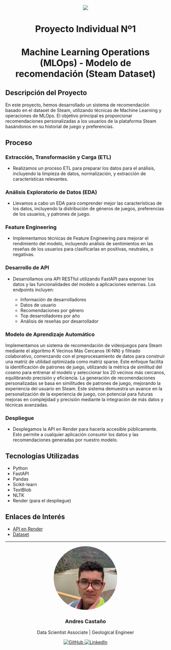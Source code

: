 <p align="center">
    <img src="https://assets.soyhenry.com/logoOG.png">
</p>

# <h1 align="center">Proyecto Individual Nº1</h1>
# <h1 align="center">Machine Learning Operations (MLOps) - Modelo de recomendación (Steam Dataset)</h1>


## Descripción del Proyecto

En este proyecto, hemos desarrollado un sistema de recomendación basado en el dataset de Steam, utilizando técnicas de Machine Learning y operaciones de MLOps. El objetivo principal es proporcionar recomendaciones personalizadas a los usuarios de la plataforma Steam basándonos en su historial de juego y preferencias.

## Proceso

### Extracción, Transformación y Carga (ETL)

- Realizamos un proceso ETL para preparar los datos para el análisis, incluyendo la limpieza de datos, normalización, y extracción de características relevantes.

### Análisis Exploratorio de Datos (EDA)

- Llevamos a cabo un EDA para comprender mejor las características de los datos, incluyendo la distribución de géneros de juegos, preferencias de los usuarios, y patrones de juego.

### Feature Engineering

- Implementamos técnicas de Feature Engineering para mejorar el rendimiento del modelo, incluyendo análisis de sentimientos en las reseñas de los usuarios para clasificarlas en positivas, neutrales, o negativas.

### Desarrollo de API

- Desarrollamos una API RESTful utilizando FastAPI para exponer los datos y las funcionalidades del modelo a aplicaciones externas. Los endpoints incluyen:

  - Información de desarrolladores
  - Datos de usuario
  - Recomendaciones por género
  - Top desarrolladores por año
  - Análisis de reseñas por desarrollador

### Modelo de Aprendizaje Automático

Implementamos un sistema de recomendación de videojuegos para Steam mediante el algoritmo K Vecinos Más Cercanos (K-NN) y filtrado colaborativo, comenzando con el preprocesamiento de datos para construir una matriz de utilidad optimizada como matriz sparse. Este enfoque facilita la identificación de patrones de juego, utilizando la métrica de similitud del coseno para entrenar el modelo y seleccionar los 20 vecinos más cercanos, equilibrando precisión y eficiencia. La generación de recomendaciones personalizadas se basa en similitudes de patrones de juego, mejorando la experiencia del usuario en Steam. Este sistema demuestra un avance en la personalización de la experiencia de juego, con potencial para futuras mejoras en complejidad y precisión mediante la integración de más datos y técnicas avanzadas.

### Despliegue

- Desplegamos la API en Render para hacerla accesible públicamente. Esto permite a cualquier aplicación consumir los datos y las recomendaciones generadas por nuestro modelo.

## Tecnologías Utilizadas

- Python
- FastAPI
- Pandas
- Scikit-learn
- TextBlob
- NLTK
- Render (para el despliegue)



## Enlaces de Interés

- [API en Render](https://pl-ml-ops.onrender.com/docs)
- [Dataset](https://drive.google.com/drive/folders/1HqBG2-sUkz_R3h1dZU5F2uAzpRn7BSpj)

<hr>  

<div align="center">
    <img src="./img/hero.jpg" alt="hero" style="width: 200px; height: auto; border-radius: 50%;">
    <h3>Andres Castaño</h3>
    <p>Data Scientist Associate | Geological Engineer</p>
    <a href="https://github.com/FeRsOmBrA" target="_blank">
        <img alt="GitHub" src="https://img.shields.io/badge/-GitHub-181717?style=for-the-badge&logo=github" />
    </a>
    <a href="https://www.linkedin.com/in/ferney-castano/" target="_blank">
        <img alt="LinkedIn" src="https://img.shields.io/badge/-LinkedIn-0077B5?style=for-the-badge&logo=linkedin" />
    </a>
</div>
